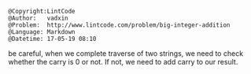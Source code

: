```
@Copyright:LintCode
@Author:   vadxin
@Problem:  http://www.lintcode.com/problem/big-integer-addition
@Language: Markdown
@Datetime: 17-05-19 08:10
```

be careful, when we complete traverse of two strings, we need to check whether the carry is 0 or not. If not, we need to add carry to our result. 